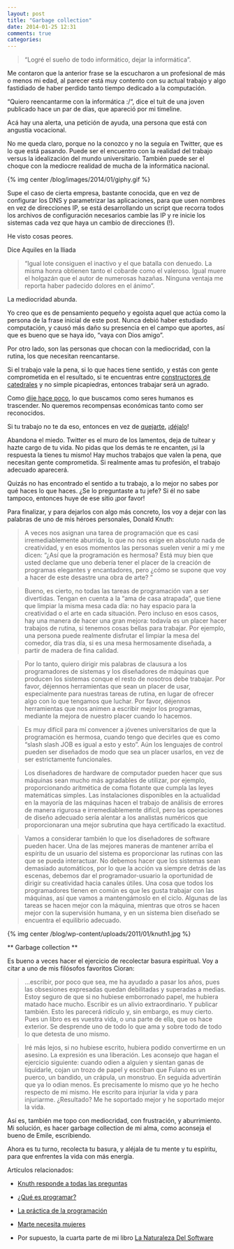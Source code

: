 ```yaml
---
layout: post
title: "Garbage collection"
date: 2014-01-25 12:31
comments: true
categories: 
---
```


> “Logré el sueño de todo informático, dejar la informática”. 

Me contaron que la anterior frase se la escucharon a un profesional de más o menos mi edad, al parecer está muy contento con su actual trabajo y algo fastidiado de haber perdido tanto tiempo dedicado a la computación.

“Quiero reencantarme con la informática :/“, dice el tuit de una joven publicado hace un par de días, que apareció por mi timeline. 

Acá hay una alerta, una petición de ayuda, una persona que está con angustia vocacional. 

No me queda claro,  porque no la conozco y no la seguía en Twitter,  que es lo que está pasando. Puede ser el encuentro con la realidad del trabajo versus la idealización del mundo universitario. También puede ser el choque con la mediocre realidad de mucha de la informática nacional.

{% img center /blog/images/2014/01/giphy.gif %}

<!-- more -->

Supe el caso de cierta empresa, bastante conocida, que en vez de configurar los DNS y parametrizar las aplicaciones, para que usen nombres en vez de direcciones IP, se está desarrollando un script que recorra todos los archivos de configuración necesarios cambie las IP y re inicie los sistemas cada vez que haya un cambio de direcciones (!).

He visto cosas peores. 

Dice Aquiles en la Iliada

> “Igual lote consiguen el inactivo y el que batalla con denuedo. La misma honra obtienen tanto el cobarde como el valeroso. Igual muere el holgazán que el autor de numerosas hazañas. Ninguna ventaja me reporta haber padecido dolores en el ánimo”.

La mediocridad abunda. 

Yo creo que  es de pensamiento pequeño y egoísta aquel que actúa como la persona de la frase inicial de este post. Nunca debió haber estudiado computación, y causó más daño su presencia en el campo que aportes, así que es bueno que se haya ido, “vaya con Dios amigo”.
 
Por otro lado, son las personas que chocan con la mediocridad, con la rutina, los que necesitan reencantarse.

Si el trabajo vale la pena, si lo que haces tiene sentido, y estás con gente comprometida en el resultado, si te encuentras entre [constructores de catedrales](http://www.lnds.net/blog/2009/12/motivacion-personal.html) y no simple picapiedras, entonces trabajar será un agrado. 

Como [dije hace poco](http://www.lnds.net/blog/2013/11/satisfaccion.html), lo que buscamos como seres humanos es trascender. No queremos recompensas económicas tanto como ser reconocidos. 

Si tu trabajo no te da eso, entonces en vez de [quejarte](http://www.lnds.net/blog/2012/03/filoctetes.html), ¡[déjalo](http://www.lnds.net/blog/2009/03/nada.html)! 

Abandona el miedo. Twitter es el muro de los lamentos, deja de tuitear y hazte cargo de tu vida. No pidas que los demás te re encanten, ¡si la respuesta la tienes tu mismo! Hay muchos trabajos que valen la pena, que necesitan gente comprometida. Si realmente amas tu profesión, el trabajo adecuado aparecerá. 

Quizás no has encontrado el sentido a tu trabajo, a lo mejor no sabes por qué haces lo que haces. ¿Se lo preguntaste a tu jefe? Si él no sabe tampoco, entonces huye de ese sitio ¡por favor!

Para finalizar, y para dejarlos con algo más concreto, los voy a dejar con las palabras de uno de mis héroes personales, Donald Knuth:

> A veces nos asignan una tarea de programación que es casi irremediablemente aburrida, lo que no nos exige en absoluto nada de creatividad, y en esos momentos las personas suelen venir a mí y me dicen: “¿Así que la programación es hermosa? Está muy bien que usted declame que uno debería tener el placer de la creación de programas elegantes y encantadores, pero ¿cómo se supone que voy a hacer de este desastre una obra de arte? ”

> Bueno, es cierto, no todas las tareas de programación van a ser divertidas. Tengan en cuenta a la “ama de casa atrapada”, que tiene que limpiar la misma mesa cada día: no hay espacio para la creatividad o el arte en cada situación. Pero incluso en esos casos, hay una manera de hacer una gran mejora: todavía es un placer hacer trabajos de rutina, si tenemos cosas bellas para trabajar. Por ejemplo, una persona puede realmente disfrutar el limpiar la mesa del comedor, día tras día, si es una mesa hermosamente diseñada, a partir de madera de fina calidad.

> Por lo tanto, quiero dirigir mis palabras de clausura a los programadores de sistemas y los diseñadores de máquinas que producen los sistemas conque el resto de nosotros debe trabajar. Por favor, déjennos herramientas que sean un placer de usar, especialmente para nuestras tareas de rutina, en lugar de ofrecer algo con lo que tengamos que luchar. Por favor, déjennos herramientas que nos animen a escribir mejor los programas, mediante la mejora de nuestro placer cuando lo hacemos.

> Es muy difícil para mí convencer a jóvenes universitarios de que la programación es hermosa, cuando tengo que decirles que es como “slash slash JOB es igual a esto y esto”. Aún los lenguajes de control pueden ser diseñados de modo que sea un placer usarlos, en vez de ser estrictamente funcionales.

> Los diseñadores de hardware de computador pueden hacer que sus máquinas sean mucho más agradables de utilizar, por ejemplo, proporcionando aritmética de coma flotante que cumpla las leyes matemáticas simples. Las instalaciones disponibles en la actualidad en la mayoría de las máquinas hacen el trabajo de análisis de errores de manera rigurosa e irremediablemente difícil, pero las operaciones de diseño adecuado sería alentar a los analistas numéricos que proporcionaran una mejor subrutina que haya certificado la exactitud.

> Vamos a considerar también lo que los diseñadores de software pueden hacer. Una de las mejores maneras de mantener arriba el espíritu de un usuario del sistema es proporcionar las rutinas con las que se pueda interactuar. No debemos hacer que los sistemas sean demasiado automáticos, por lo que la acción va siempre detrás de las escenas, debemos dar el programador-usuario la oportunidad de dirigir su creatividad hacia canales útiles. Una cosa que todos los programadores tienen en común es que les gusta trabajar con las máquinas, así que vamos a mantengámoslo en el ciclo. Algunas de las tareas se hacen mejor con la máquina, mientras que otros se hacen mejor con la supervisión humana, y en un sistema bien diseñado se encuentra el equilibrio adecuado. 

{% img center /blog/wp-content/uploads/2011/01/knuth1.jpg %}

** Garbage collection **

Es bueno a veces hacer el ejercicio de recolectar basura espiritual. Voy a citar a uno de mis filósofos favoritos Cioran:

> …escribir, por poco que sea, me ha ayudado a pasar los años, pues las obsesiones expresadas quedan debilitadas y superadas a medias. Estoy seguro de que si no hubiese emborronado papel, me hubiera matado hace mucho. Escribir es un alivio extraordinario. Y publicar también. Esto les parecerá ridículo y, sin embargo, es muy cierto. Pues un libro es es vuestra vida, o una parte de ella, que os hace exterior. Se desprende uno de todo lo que ama y sobre todo de todo lo que detesta de uno mismo. 

> Iré más lejos, si no hubiese escrito, hubiera podido convertirme en un asesino. La expresión es una liberación. Les aconsejo que hagan el ejercicio siguiente: cuando odien a alguien y sientan ganas de liquidarle, cojan un trozo de papel y escriban que Fulano es un puerco, un bandido, un crápula, un monstruo. En seguida advertirán que ya lo odian menos. Es precisamente lo mismo que yo he hecho respecto de mi mismo. He escrito para injuriar la vida y para injuriarme. ¿Resultado? Me he soportado mejor y he soportado mejor la vida.

Así es, también me topo con mediocridad, con frustración, y aburrimiento. Mi solución, es hacer garbage collection de mi alma, como aconseja el bueno de Emile, escribiendo.

Ahora es tu turno, recolecta tu basura, y aléjala de tu mente y tu espíritu, para que enfrentes la vida con más energía.

Artículos relacionados:

- [Knuth responde a todas las preguntas](http://www.lnds.net/blog/2011/01/knuth-responde-a-todas-las-preguntas-2.html)

- [¿Qué es programar?](http://www.lnds.net/blog/2012/05/que-es-programar.html)

- [La práctica de la programación](http://www.lnds.net/blog/2007/07/la-practica-de-la-programacion.html)

- [Marte necesita mujeres](http://www.lnds.net/blog/2013/09/marte-necesita-mujeres.html)

- Por supuesto, la cuarta parte de mi libro [La Naturaleza Del Software](http://www.lnds.net/books/)
